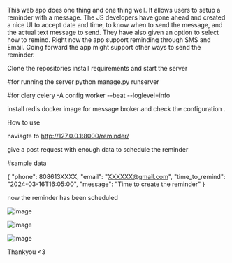 This web app does one thing and one thing well. It allows users to setup a reminder with a message. The JS developers have gone ahead and created a nice UI to accept date and time, to know when to send the message, and the actual text message to send. They have also given an option to select how to remind. Right now the app support reminding through SMS and Email. Going forward the app might support other ways to send the reminder. 

Clone the repositories install requirements and start the server

#for running the server
python manage.py runserver

#for clery
celery -A config worker --beat --loglevel=info

install redis docker image for message broker and check the configuration .

How to use

naviagte to http://127.0.0.1:8000/reminder/

give a post request with enough data to schedule the reminder

#sample data

{
    "phone": 808613XXXX,
    "email": "XXXXXX@gmail.com",
    "time_to_remind": "2024-03-16T16:05:00",
    "message": "Time to create the reminder"
}


now the reminder has been scheduled

![image](https://github.com/akashpmani/remind-me-later/assets/121414718/801687b6-65fc-442f-81fe-793388e05051)


![image](https://github.com/akashpmani/remind-me-later/assets/121414718/ae58166e-7359-4323-bbcd-508a269f7305)

![image](https://github.com/akashpmani/remind-me-later/assets/121414718/b14b4b62-f204-42e3-839f-8ef0cd2bdfe6)


Thankyou <3







